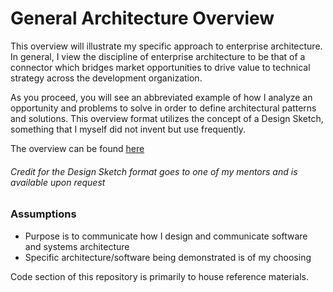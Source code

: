 # General Architecture Overview

This overview will illustrate my specific approach to enterprise architecture. In general, I view the discipline of enterprise architecture to be that of a connector which bridges market opportunities to drive value to technical strategy across the development organization.

As you proceed, you will see an abbreviated example of how I analyze an opportunity and problems to solve in order to define architectural patterns and solutions. This overview format utilizes the concept of a Design Sketch, something that I myself did not invent but use frequently.

The overview can be found [here](https://github.com/theBoEffect/mmv-architecture-demo/wiki)

###### _Credit for the Design Sketch format goes to one of my mentors and is available upon request_

### Assumptions
* Purpose is to communicate how I design and communicate software and systems architecture
* Specific architecture/software being demonstrated is of my choosing

Code section of this repository is primarily to house reference materials.

